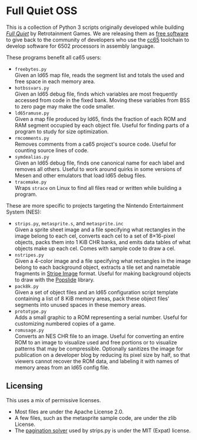 Full Quiet OSS
==============

This is a collection of Python 3 scripts originally developed while
building *[Full Quiet]* by Retrotainment Games.  We are releasing
them as [free software] to give back to the community of developers
who use the [cc65] toolchain to develop software for 6502 processors
in assembly language.

These programs benefit all ca65 users:

- `freebytes.py`  
  Given an ld65 map file, reads the segment list and totals the used
  and free space in each memory area.
- `hotbssvars.py`  
  Given an ld65 debug file, finds which variables are most frequently
  accessed from code in the fixed bank.  Moving these variables from
  BSS to zero page may make the code smaller.
- `ld65ramuse.py`  
  Given a map file produced by ld65, finds the fraction of each
  ROM and RAM segment occupied by each object file.  Useful for
  finding parts of a program to study for size optimization.
- `rmcomments.py`  
  Removes comments from a ca65 project's source code.  Useful for
  counting source lines of code.
- `symdealias.py`  
  Given an ld65 debug file, finds one canonical name for each label
  and removes all others.  Useful to work around quirks in some
  versions of Mesen and other emulators that load ld65 debug files.
- `tracemake.py`  
  Wraps `strace` on Linux to find all files read or written
  while building a program.

These are more specific to projects targeting the
Nintendo Entertainment System (NES):

- `strips.py`, `metasprite.s`, and `metasprite.inc`  
  Given a sprite sheet image and a file specifying what rectangles
  in the image belong to each cel, converts each cel to a set of
  8×16-pixel objects, packs them into 1 KiB CHR banks, and emits
  data tables of what objects make up each cel.  Comes with sample
  code to draw a cel.
- `nstripes.py`  
  Given a 4-color image and a file specifying what rectangles in the
  image belong to each background object, extracts a tile set and
  nametable fragments in [Stripe Image] format.  Useful for making
  background objects to draw with the [Popslide] library.
- `pack8k.py`  
  Given a set of object files and an ld65 configuration script
  template containing a list of 8 KiB memory areas, pack these object
  files' segments into unused spaces in these memory areas.
- `prototype.py`  
  Adds a small graphic to a ROM representing a serial number.
  Useful for customizing numbered copies of a game.
- `romusage.py`  
  Converts an NES CHR file to an image.  Useful for converting an
  entire ROM to an image to visualize used and free portions or to
  visualize patterns that may be compressible.  Optionally sanitizes
  the image for publication on a developer blog by reducing its pixel
  size by half, so that viewers cannot recover the ROM data, and
  labeling it with names of memory areas from an ld65 config file.

Licensing
---------

This uses a mix of permissive licenses.

- Most files are under the Apache License 2.0.
- A few files, such as the metasprite sample code, are under the
  zlib License.
- The [pagination solver] used by strips.py is under the MIT (Expat)
  license.

[Full Quiet]: https://www.retrotainmentgames.com/collections/video-games/products/copy-of-full-quiet-regular-edition-nes-game-green-glow-cartridge-complete-in-box-cib
[free software]: https://www.gnu.org/philosophy/free-sw.en.html
[cc65]: https://cc65.github.io/
[Stripe Image]: https://www.nesdev.org/wiki/Tile_compression#NES_Stripe_Image_RLE
[Popslide]: https://forums.nesdev.org/viewtopic.php?t=15440
[pagination solver]: https://github.com/pagination-problem/pagination
